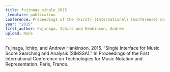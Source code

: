 ```yaml
---
title: fujinaga_single_2015
_template: publication
conference: Proceedings of the {First} {International} {Conference} on {Technologies} for {Music} {Notation} and {Representation}
year: "2015"
first_author: Fujinaga, Ichiro and Hankinson, Andrew
upload: None
---
```

Fujinaga, Ichiro, and Andrew Hankinson. 2015. “Single Interface for Music Score Searching and Analysis (SIMSSA).” In Proceedings of the First International Conference on Technologies for Music Notation and Representation. Paris, France.